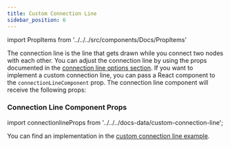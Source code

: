 ```yaml
---
title: Custom Connection Line
sidebar_position: 6
---
```


import PropItems from '../../../src/components/Docs/PropItems'

The connection line is the line that gets drawn while you connect two nodes with each other.
You can adjust the connection line by using the props documented in the [connection line options section](/docs/api/react-flow-props/#connection-line). If you want to implement a custom connection line, you can pass a React component to the `connectionLineComponent` prop. The connection line component will receive the following props:

### Connection Line Component Props

import connectionlineProps from '../../../docs-data/custom-connection-line';

<PropItems props={connectionlineProps} />

<div style={{ marginBottom: 20 }} />

You can find an implementation in the [custom connection line example](/docs/examples/edges/custom-connectionline/).
